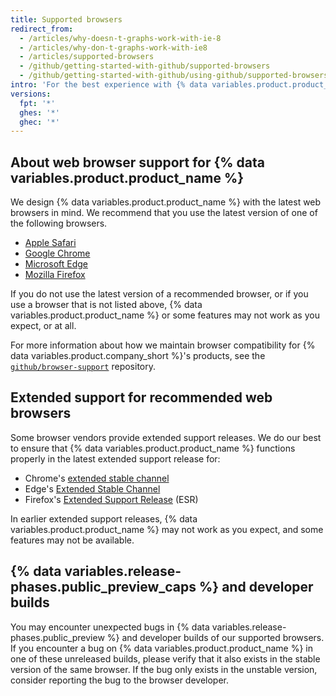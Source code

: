 ```yaml
---
title: Supported browsers
redirect_from:
  - /articles/why-doesn-t-graphs-work-with-ie-8
  - /articles/why-don-t-graphs-work-with-ie8
  - /articles/supported-browsers
  - /github/getting-started-with-github/supported-browsers
  - /github/getting-started-with-github/using-github/supported-browsers
intro: 'For the best experience with {% data variables.product.product_name %}, we recommend using the latest version of [Chrome](https://google.com/chrome), [Edge](https://www.microsoft.com/en-us/edge), [Firefox](https://mozilla.org/firefox), or [Safari](https://apple.com/safari).'
versions:
  fpt: '*'
  ghes: '*'
  ghec: '*'
---
```


## About web browser support for {% data variables.product.product_name %}

We design {% data variables.product.product_name %} with the latest web browsers in mind. We recommend that you use the latest version of one of the following browsers.

* [Apple Safari](https://apple.com/safari)
* [Google Chrome](https://google.com/chrome)
* [Microsoft Edge](https://www.microsoft.com/en-us/edge)
* [Mozilla Firefox](https://mozilla.org/firefox)

If you do not use the latest version of a recommended browser, or if you use a browser that is not listed above, {% data variables.product.product_name %} or some features may not work as you expect, or at all.

For more information about how we maintain browser compatibility for {% data variables.product.company_short %}'s products, see the [`github/browser-support`](https://github.com/github/browser-support) repository.

## Extended support for recommended web browsers

Some browser vendors provide extended support releases. We do our best to ensure that {% data variables.product.product_name %} functions properly in the latest extended support release for:

* Chrome's [extended stable channel](https://support.google.com/chrome/a/answer/9027636)
* Edge's [Extended Stable Channel](https://docs.microsoft.com/en-gb/deployedge/microsoft-edge-channels#extended-stable-channel)
* Firefox's [Extended Support Release](https://www.mozilla.org/en-US/firefox/organizations/) (ESR)

In earlier extended support releases, {% data variables.product.product_name %} may not work as you expect, and some features may not be available.

## {% data variables.release-phases.public_preview_caps %} and developer builds

You may encounter unexpected bugs in {% data variables.release-phases.public_preview %} and developer builds of our supported browsers. If you encounter a bug on {% data variables.product.product_name %} in one of these unreleased builds, please verify that it also exists in the stable version of the same browser. If the bug only exists in the unstable version, consider reporting the bug to the browser developer.

